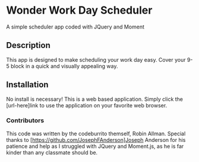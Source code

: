 # Wonder Work Day Scheduler
A simple scheduler app coded with JQuery and Moment

## Description 
This app is designed to make scheduling your work day easy. Cover your 9-5 block in a quick and visually appealing way. 

## Installation
No install is necessary! This is a web based application. Simply click the [url-here]link to use the application on your favorite web browser.

### Contributors
This code was written by the codeburrito themself, Robin Allman. Special thanks to [https://github.com/JosephFAnderson]Joseph Anderson for his patience and help as I struggled with JQuery and Moment.js, as he is far kinder than any classmate should be. 
